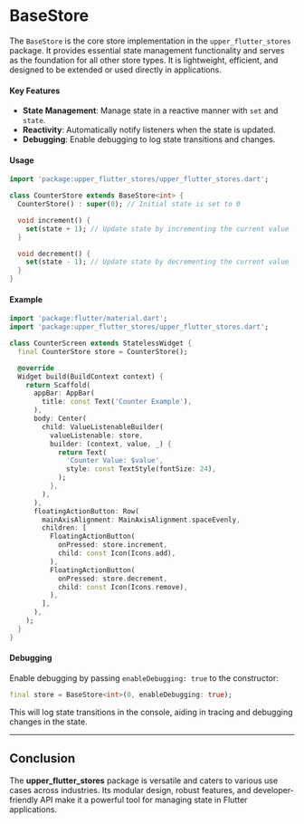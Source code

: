 # BaseStore

The `BaseStore` is the core store implementation in the `upper_flutter_stores` package. It provides essential state management functionality and serves as the foundation for all other store types. It is lightweight, efficient, and designed to be extended or used directly in applications.

#### Key Features
- **State Management**: Manage state in a reactive manner with `set` and `state`.
- **Reactivity**: Automatically notify listeners when the state is updated.
- **Debugging**: Enable debugging to log state transitions and changes.

#### Usage

```dart
import 'package:upper_flutter_stores/upper_flutter_stores.dart';

class CounterStore extends BaseStore<int> {
  CounterStore() : super(0); // Initial state is set to 0

  void increment() {
    set(state + 1); // Update state by incrementing the current value
  }

  void decrement() {
    set(state - 1); // Update state by decrementing the current value
  }
}
```

#### Example

```dart
import 'package:flutter/material.dart';
import 'package:upper_flutter_stores/upper_flutter_stores.dart';

class CounterScreen extends StatelessWidget {
  final CounterStore store = CounterStore();

  @override
  Widget build(BuildContext context) {
    return Scaffold(
      appBar: AppBar(
        title: const Text('Counter Example'),
      ),
      body: Center(
        child: ValueListenableBuilder(
          valueListenable: store,
          builder: (context, value, _) {
            return Text(
              'Counter Value: $value',
              style: const TextStyle(fontSize: 24),
            );
          },
        ),
      ),
      floatingActionButton: Row(
        mainAxisAlignment: MainAxisAlignment.spaceEvenly,
        children: [
          FloatingActionButton(
            onPressed: store.increment,
            child: const Icon(Icons.add),
          ),
          FloatingActionButton(
            onPressed: store.decrement,
            child: const Icon(Icons.remove),
          ),
        ],
      ),
    );
  }
}
```

#### Debugging
Enable debugging by passing `enableDebugging: true` to the constructor:

```dart
final store = BaseStore<int>(0, enableDebugging: true);
```
This will log state transitions in the console, aiding in tracing and debugging changes in the state.

---

## Conclusion
The **upper_flutter_stores** package is versatile and caters to various use cases across industries. Its modular design, robust features, and developer-friendly API make it a powerful tool for managing state in Flutter applications.
